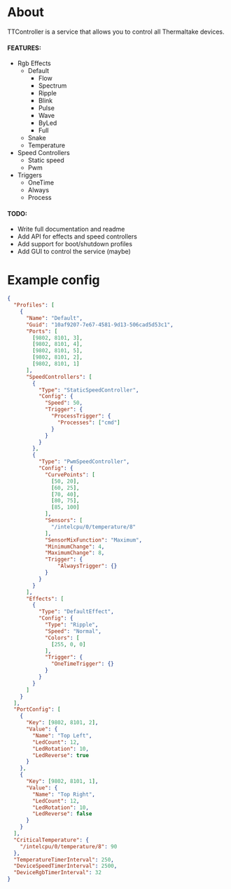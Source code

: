 # About
TTController is a service that allows you to control all Thermaltake devices.

#### FEATURES:
* Rgb Effects
  * Default
    * Flow
    * Spectrum
    * Ripple
    * Blink
    * Pulse
    * Wave
    * ByLed
    * Full
  * Snake
  * Temperature
* Speed Controllers
  * Static speed
  * Pwm
* Triggers
  * OneTime
  * Always
  * Process

#### TODO:
* Write full documentation and readme
* Add API for effects and speed controllers
* Add support for boot/shutdown profiles
* Add GUI to control the service (maybe)

# Example config
```json
{
  "Profiles": [
    {
      "Name": "Default",
      "Guid": "10af9207-7e67-4581-9d13-506cad5d53c1",
      "Ports": [
        [9802, 8101, 3],
        [9802, 8101, 4],
        [9802, 8101, 5],
        [9802, 8101, 2],
        [9802, 8101, 1]
      ],
      "SpeedControllers": [
        {
          "Type": "StaticSpeedController", 
          "Config": {
            "Speed": 50,
            "Trigger": {
              "ProcessTrigger": {
                "Processes": ["cmd"]
              }
            }
          }
        },
        {
          "Type": "PwmSpeedController", 
          "Config": {
            "CurvePoints": [
              [50, 20],
              [60, 25],
              [70, 40],
              [80, 75],
              [85, 100]
            ],
            "Sensors": [
              "/intelcpu/0/temperature/8"
            ],
            "SensorMixFunction": "Maximum",
            "MinimumChange": 4,
            "MaximumChange": 8,
            "Trigger": {
                "AlwaysTrigger": {}
            }
          }
        }
      ],
      "Effects": [
        {
          "Type": "DefaultEffect",
          "Config": {
            "Type": "Ripple",
            "Speed": "Normal",
            "Colors": [
              [255, 0, 0]
            ],
            "Trigger": {
              "OneTimeTrigger": {}
            }
          }
        }
      ]
    }
  ],
  "PortConfig": [
    {
      "Key": [9802, 8101, 2],
      "Value": {
        "Name": "Top Left",
        "LedCount": 12,
        "LedRotation": 10,
        "LedReverse": true
      }
    },
    {
      "Key": [9802, 8101, 1],
      "Value": {
        "Name": "Top Right",
        "LedCount": 12,
        "LedRotation": 10,
        "LedReverse": false
      }
    }
  ],
  "CriticalTemperature": {
    "/intelcpu/0/temperature/8": 90
  },
  "TemperatureTimerInterval": 250,
  "DeviceSpeedTimerInterval": 2500,
  "DeviceRgbTimerInterval": 32
}
```
